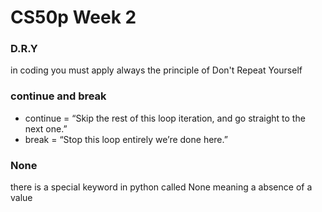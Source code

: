 # CS50p Week 2

### D.R.Y

in coding you must apply always the principle of Don't Repeat Yourself

### continue and break

- continue = “Skip the rest of this loop iteration, and go straight to the next one.”
- break = “Stop this loop entirely we’re done here.”

### None

there is a special keyword in python called None
meaning a absence of a value

